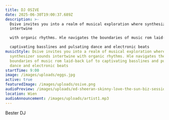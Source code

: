 ```yaml
---
title: DJ OSIVE
date: 2025-06-30T19:00:37.689Z
description: >-
  Dsive invites you into a realm of musical exploration where synthesizer sounds
  intertwine

  with organic rhythms. Hle navigates the boundaries of music rom laid-back Lof to

  captivating basslines and pulsating dance and electronic beats
musicStyle: Dsive invites you into a realm of musical exploration where
  synthesizer sounds intertwine with organic rhythms. Hle navigates the
  boundaries of music rom laid-back Lof to captivating basslines and pulsating
  dance and electronic beats
startTime: 9:00
image: /images/uploads/eggs.jpg
active: true
featuredImage: /images/uploads/osive.png
audioPreview: /images/uploads/ed-sheeran-skinny-love-the-sun-biz-session-128.mp3
location: Wien
audioAnnouncement: /images/uploads/artist1.mp3
---
```

B﻿ester DJ